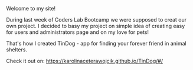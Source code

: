 Welcome to my site! 

During last week of Coders Lab Bootcamp we were supposed to creat our own project. I decided to basy my project on simple idea of creating easy for users and administrators page and on my love for pets! 

That's how I created TinDog - app for finding your forever friend in animal shelters. 

Check it out on: https://karolinaceterawojcik.github.io/TinDog/#/
